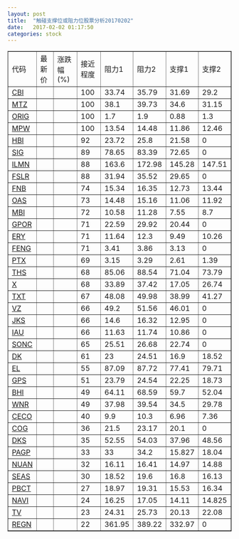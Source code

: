 ```yaml
---
layout: post
title:  "触碰支撑位或阻力位股票分析20170202"
date:   2017-02-02 01:17:50
categories: stock
---
```

<script type="text/javascript">
var stockList = []
stockList.push('gb_cbi');
stockList.push('gb_mtz');
stockList.push('gb_orig');
stockList.push('gb_mpw');
stockList.push('gb_hbi');
stockList.push('gb_sig');
stockList.push('gb_ilmn');
stockList.push('gb_fslr');
stockList.push('gb_fnb');
stockList.push('gb_oas');
stockList.push('gb_mbi');
stockList.push('gb_gpor');
stockList.push('gb_ery');
stockList.push('gb_feng');
stockList.push('gb_ptx');
stockList.push('gb_ths');
stockList.push('gb_x');
stockList.push('gb_txt');
stockList.push('gb_vz');
stockList.push('gb_jks');
stockList.push('gb_iau');
stockList.push('gb_sonc');
stockList.push('gb_dk');
stockList.push('gb_el');
stockList.push('gb_gps');
stockList.push('gb_bhi');
stockList.push('gb_wnr');
stockList.push('gb_ceco');
stockList.push('gb_cog');
stockList.push('gb_dks');
stockList.push('gb_pagp');
stockList.push('gb_nuan');
stockList.push('gb_seas');
stockList.push('gb_pbct');
stockList.push('gb_navi');
stockList.push('gb_tv');
stockList.push('gb_regn');
</script>
<table border="1">
 <tr>
 <td>代码</td>
 <td>最新价</td>
 <td>涨跌幅(%)</td>
 <td>接近程度</td>
 <td>阻力1</td>
 <td>阻力2</td>
 <td>支撑1</td>
 <td>支撑2</td>
</tr>
  <tr id="cbi" class="red">
  <td><a href="http://stock.finance.sina.com.cn/usstock/quotes/CBI.html" target="_blank">CBI</a></td><td></td><td></td><td>100</td><td>33.74</td><td>35.79</td><td>31.69</td><td>29.2</td></tr>
  <tr id="mtz" class="red">
  <td><a href="http://stock.finance.sina.com.cn/usstock/quotes/MTZ.html" target="_blank">MTZ</a></td><td></td><td></td><td>100</td><td>38.1</td><td>39.73</td><td>34.6</td><td>31.15</td></tr>
  <tr id="orig" class="green">
  <td><a href="http://stock.finance.sina.com.cn/usstock/quotes/ORIG.html" target="_blank">ORIG</a></td><td></td><td></td><td>100</td><td>1.7</td><td>1.9</td><td>0.88</td><td>1.3</td></tr>
  <tr id="mpw" class="green">
  <td><a href="http://stock.finance.sina.com.cn/usstock/quotes/MPW.html" target="_blank">MPW</a></td><td></td><td></td><td>100</td><td>13.54</td><td>14.48</td><td>11.86</td><td>12.46</td></tr>
  <tr id="hbi" class="red">
  <td><a href="http://stock.finance.sina.com.cn/usstock/quotes/HBI.html" target="_blank">HBI</a></td><td></td><td></td><td>92</td><td>23.72</td><td>25.8</td><td>21.58</td><td>0</td></tr>
  <tr id="sig" class="red">
  <td><a href="http://stock.finance.sina.com.cn/usstock/quotes/SIG.html" target="_blank">SIG</a></td><td></td><td></td><td>89</td><td>78.65</td><td>83.39</td><td>72.65</td><td>0</td></tr>
  <tr id="ilmn" class="red">
  <td><a href="http://stock.finance.sina.com.cn/usstock/quotes/ILMN.html" target="_blank">ILMN</a></td><td></td><td></td><td>88</td><td>163.6</td><td>172.98</td><td>145.28</td><td>147.51</td></tr>
  <tr id="fslr" class="red">
  <td><a href="http://stock.finance.sina.com.cn/usstock/quotes/FSLR.html" target="_blank">FSLR</a></td><td></td><td></td><td>88</td><td>31.94</td><td>35.52</td><td>29.65</td><td>0</td></tr>
  <tr id="fnb" class="red">
  <td><a href="http://stock.finance.sina.com.cn/usstock/quotes/FNB.html" target="_blank">FNB</a></td><td></td><td></td><td>74</td><td>15.34</td><td>16.35</td><td>12.73</td><td>13.44</td></tr>
  <tr id="oas" class="red">
  <td><a href="http://stock.finance.sina.com.cn/usstock/quotes/OAS.html" target="_blank">OAS</a></td><td></td><td></td><td>73</td><td>14.48</td><td>15.16</td><td>11.06</td><td>11.92</td></tr>
  <tr id="mbi" class="red">
  <td><a href="http://stock.finance.sina.com.cn/usstock/quotes/MBI.html" target="_blank">MBI</a></td><td></td><td></td><td>72</td><td>10.58</td><td>11.28</td><td>7.55</td><td>8.7</td></tr>
  <tr id="gpor" class="green">
  <td><a href="http://stock.finance.sina.com.cn/usstock/quotes/GPOR.html" target="_blank">GPOR</a></td><td></td><td></td><td>71</td><td>22.59</td><td>29.92</td><td>20.44</td><td>0</td></tr>
  <tr id="ery" class="green">
  <td><a href="http://stock.finance.sina.com.cn/usstock/quotes/ERY.html" target="_blank">ERY</a></td><td></td><td></td><td>71</td><td>11.64</td><td>12.3</td><td>9.49</td><td>10.26</td></tr>
  <tr id="feng" class="red">
  <td><a href="http://stock.finance.sina.com.cn/usstock/quotes/FENG.html" target="_blank">FENG</a></td><td></td><td></td><td>71</td><td>3.41</td><td>3.86</td><td>3.13</td><td>0</td></tr>
  <tr id="ptx" class="red">
  <td><a href="http://stock.finance.sina.com.cn/usstock/quotes/PTX.html" target="_blank">PTX</a></td><td></td><td></td><td>69</td><td>3.15</td><td>3.29</td><td>2.61</td><td>1.39</td></tr>
  <tr id="ths" class="green">
  <td><a href="http://stock.finance.sina.com.cn/usstock/quotes/THS.html" target="_blank">THS</a></td><td></td><td></td><td>68</td><td>85.06</td><td>88.54</td><td>71.04</td><td>73.79</td></tr>
  <tr id="x" class="red">
  <td><a href="http://stock.finance.sina.com.cn/usstock/quotes/X.html" target="_blank">X</a></td><td></td><td></td><td>68</td><td>33.89</td><td>37.42</td><td>17.05</td><td>26.74</td></tr>
  <tr id="txt" class="red">
  <td><a href="http://stock.finance.sina.com.cn/usstock/quotes/TXT.html" target="_blank">TXT</a></td><td></td><td></td><td>67</td><td>48.08</td><td>49.98</td><td>38.99</td><td>41.27</td></tr>
  <tr id="vz" class="red">
  <td><a href="http://stock.finance.sina.com.cn/usstock/quotes/VZ.html" target="_blank">VZ</a></td><td></td><td></td><td>66</td><td>49.2</td><td>51.56</td><td>46.01</td><td>0</td></tr>
  <tr id="jks" class="red">
  <td><a href="http://stock.finance.sina.com.cn/usstock/quotes/JKS.html" target="_blank">JKS</a></td><td></td><td></td><td>66</td><td>14.6</td><td>16.32</td><td>12.95</td><td>0</td></tr>
  <tr id="iau" class="green">
  <td><a href="http://stock.finance.sina.com.cn/usstock/quotes/IAU.html" target="_blank">IAU</a></td><td></td><td></td><td>66</td><td>11.63</td><td>11.74</td><td>10.86</td><td>0</td></tr>
  <tr id="sonc" class="red">
  <td><a href="http://stock.finance.sina.com.cn/usstock/quotes/SONC.html" target="_blank">SONC</a></td><td></td><td></td><td>65</td><td>25.51</td><td>26.68</td><td>22.74</td><td>0</td></tr>
  <tr id="dk" class="red">
  <td><a href="http://stock.finance.sina.com.cn/usstock/quotes/DK.html" target="_blank">DK</a></td><td></td><td></td><td>61</td><td>23</td><td>24.51</td><td>16.9</td><td>18.52</td></tr>
  <tr id="el" class="green">
  <td><a href="http://stock.finance.sina.com.cn/usstock/quotes/EL.html" target="_blank">EL</a></td><td></td><td></td><td>55</td><td>87.09</td><td>87.72</td><td>77.41</td><td>79.71</td></tr>
  <tr id="gps" class="green">
  <td><a href="http://stock.finance.sina.com.cn/usstock/quotes/GPS.html" target="_blank">GPS</a></td><td></td><td></td><td>51</td><td>23.79</td><td>24.54</td><td>22.25</td><td>18.73</td></tr>
  <tr id="bhi" class="red">
  <td><a href="http://stock.finance.sina.com.cn/usstock/quotes/BHI.html" target="_blank">BHI</a></td><td></td><td></td><td>49</td><td>64.11</td><td>68.59</td><td>59.7</td><td>52.04</td></tr>
  <tr id="wnr" class="green">
  <td><a href="http://stock.finance.sina.com.cn/usstock/quotes/WNR.html" target="_blank">WNR</a></td><td></td><td></td><td>49</td><td>37.98</td><td>39.54</td><td>34.5</td><td>29.78</td></tr>
  <tr id="ceco" class="red">
  <td><a href="http://stock.finance.sina.com.cn/usstock/quotes/CECO.html" target="_blank">CECO</a></td><td></td><td></td><td>40</td><td>9.9</td><td>10.3</td><td>6.96</td><td>7.36</td></tr>
  <tr id="cog" class="red">
  <td><a href="http://stock.finance.sina.com.cn/usstock/quotes/COG.html" target="_blank">COG</a></td><td></td><td></td><td>36</td><td>21.5</td><td>23.17</td><td>20.1</td><td>0</td></tr>
  <tr id="dks" class="red">
  <td><a href="http://stock.finance.sina.com.cn/usstock/quotes/DKS.html" target="_blank">DKS</a></td><td></td><td></td><td>35</td><td>52.55</td><td>54.03</td><td>37.96</td><td>48.56</td></tr>
  <tr id="pagp" class="red">
  <td><a href="http://stock.finance.sina.com.cn/usstock/quotes/PAGP.html" target="_blank">PAGP</a></td><td></td><td></td><td>33</td><td>33</td><td>34.2</td><td>15.827</td><td>18.04</td></tr>
  <tr id="nuan" class="red">
  <td><a href="http://stock.finance.sina.com.cn/usstock/quotes/NUAN.html" target="_blank">NUAN</a></td><td></td><td></td><td>32</td><td>16.11</td><td>16.41</td><td>14.97</td><td>14.88</td></tr>
  <tr id="seas" class="red">
  <td><a href="http://stock.finance.sina.com.cn/usstock/quotes/SEAS.html" target="_blank">SEAS</a></td><td></td><td></td><td>30</td><td>18.52</td><td>19.6</td><td>16.8</td><td>16.13</td></tr>
  <tr id="pbct" class="red">
  <td><a href="http://stock.finance.sina.com.cn/usstock/quotes/PBCT.html" target="_blank">PBCT</a></td><td></td><td></td><td>27</td><td>18.97</td><td>19.31</td><td>15.53</td><td>16.34</td></tr>
  <tr id="navi" class="green">
  <td><a href="http://stock.finance.sina.com.cn/usstock/quotes/NAVI.html" target="_blank">NAVI</a></td><td></td><td></td><td>24</td><td>16.25</td><td>17.05</td><td>14.11</td><td>14.825</td></tr>
  <tr id="tv" class="green">
  <td><a href="http://stock.finance.sina.com.cn/usstock/quotes/TV.html" target="_blank">TV</a></td><td></td><td></td><td>23</td><td>24.31</td><td>25.73</td><td>20.13</td><td>22.08</td></tr>
  <tr id="regn" class="green">
  <td><a href="http://stock.finance.sina.com.cn/usstock/quotes/REGN.html" target="_blank">REGN</a></td><td></td><td></td><td>22</td><td>361.95</td><td>389.22</td><td>332.97</td><td>0</td></tr>
</table>
